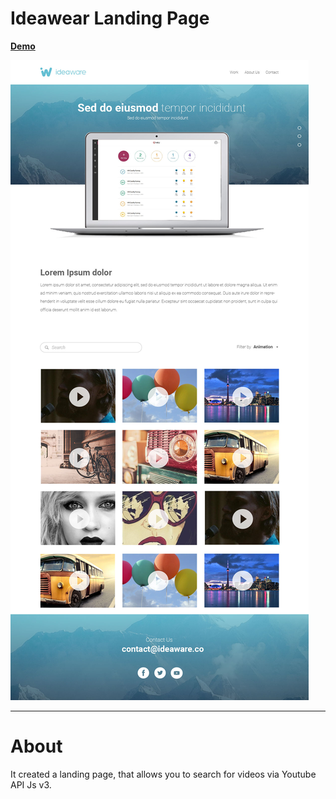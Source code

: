 # Ideawear Landing Page

**[Demo](https://ideawear-landing.firebaseapp.com/)**

![ScreenShot](https://raw.githubusercontent.com/djom20/ideawear-landing/master/assets/img/screenshot.jpg)

***

About
======

It created a landing page, that allows you to search for videos via Youtube API Js v3.